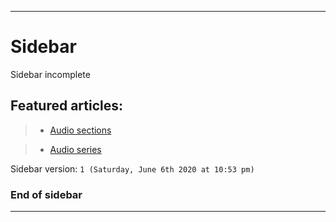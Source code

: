 ***

# Sidebar

Sidebar incomplete

## Featured articles:

> * [Audio sections](https://github.com/seanpm2001/SeansAudioDB/wiki/Audio-sections)

> * [Audio series](https://github.com/seanpm2001/SeansAudioDB/wiki/Audio-series)

Sidebar version: `1 (Saturday, June 6th 2020 at 10:53 pm)`

### End of sidebar

***
